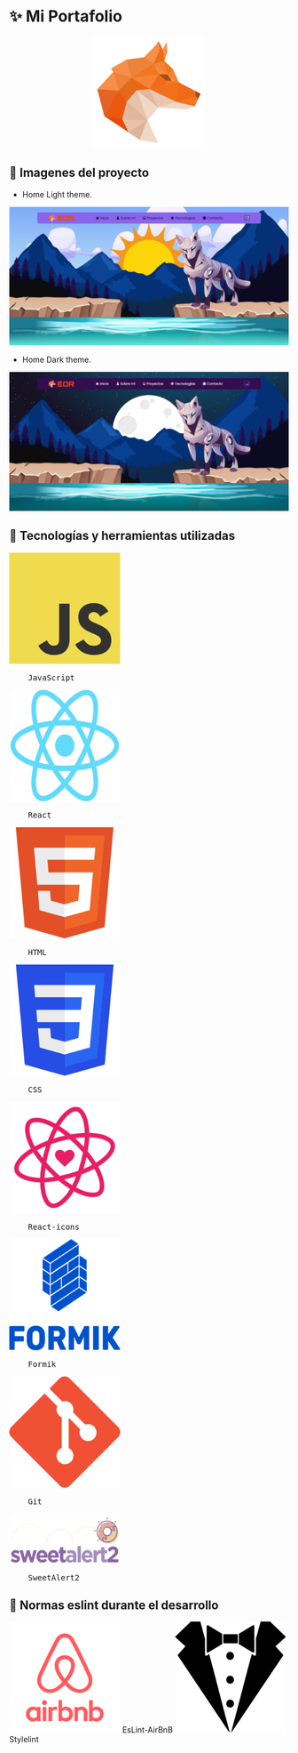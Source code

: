 # ✨ Mi Portafolio

<p align="center">
  <img height="200" width="200" src="./src/img/logo-edr.svg" />
</p>

## 🔶 Imagenes del proyecto

- Home Light theme.

<img src="./img-readme/portfolio-light.png">

- Home Dark theme.

<img src="./img-readme/portfolio-dark.png">

## 🔶 Tecnologías y herramientas utilizadas

<div display="flex" flex-wrap="wrap">
  <div margin="10">
    <img height="200" width="200" src="./img-readme/JavaScript.png">
    <br>
    <pre display="block">    JavaScript</pre>
  </div>

  <div margin="10">
    <img height="200" width="200" src="./img-readme/react.png">
    <br>
    <pre display="block">    React</pre>
  </div>

  <div margin="10">
    <img height="200" width="200" src="./img-readme/html.png">
    <br>
    <pre display="block">    HTML</pre>
  </div>

  <div margin="10">
    <img height="200" width="200" src="./img-readme/css.png">
    <br>
    <pre display="block">    CSS</pre>
  </div>

  <div margin="10">
    <img height="200" width="200" src="./img-readme/react-icons.png">
    <br>
    <pre display="block">    React-icons</pre>
  </div>

  <div margin="10">
    <img height="200" width="200" src="./img-readme/formik.png">
    <br>
    <pre display="block">    Formik</pre>
  </div>

  <div margin="10">
    <img height="200" width="200" src="./img-readme/git.png">
    <br>
    <pre display="block">    Git</pre>
  </div>

  <div margin="10">
    <img height="90" width="200" src="./img-readme/sweetAlert2.png">
    <br>
    <pre display="block">    SweetAlert2</pre>
  </div>
</div>

## 🔶 Normas eslint durante el desarrollo

<label margin="50">
  <img height="200" width="200" src="./img-readme/eslint-airbnb.png">
  <span align="center">EsLint-AirBnB</span>
</label>

<label margin="50">
  <img height="200" width="200" src="./img-readme/stylelint.png">
  <span align="center">Stylelint</span>
</label>